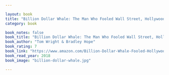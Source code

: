 ```yaml
---

layout: book
title: "Billion Dollar Whale: The Man Who Fooled Wall Street, Hollywood, and the World"
category: book

book_notes: false
book_title: "Billion Dollar Whale: The Man Who Fooled Wall Street, Hollywood, and the World"
book_author: "Tom Wright & Bradley Hope"
book_rating: 7
book_link: "https://www.amazon.com/Billion-Dollar-Whale-Fooled-Hollywood/dp/031643650X"
book_read_year: 2018
book_image: "billion-dollar-whale.jpg"

---
```


